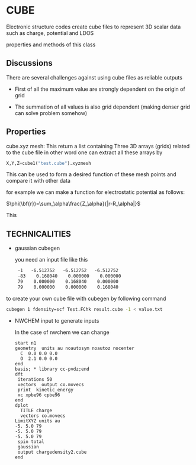 # CUBE
Electronic structure codes create cube files to represent 3D scalar data such as charge, potential and LDOS

properties and methods of this class





## Discussions

There are several challenges against using cube files as reliable outputs

- First of all the maximum value are strongly dependent on the origin of grid

- The summation of all values is also grid dependent (making denser grid can solve problem somehow)

  

  

 

## Properties

cube.xyz mesh: This return a list containing Three 3D arrays (grids) related to the cube file in other word one can extract all these arrays by 

```python
X,Y,Z=cube1("test.cube").xyzmesh
```

This can be used to form a desired function of these mesh points and compare it with other data

for example we can make a function for electrostatic potential as follows:

$\phi(\bf{r})=\sum_\alpha\frac{Z_\alpha}{|r-R_\alpha|}$

This 





## TECHNICALITIES

- gaussian cubegen

  you need an input file like this 

  ```tex
   -1   -6.512752   -6.512752   -6.512752
   -83    0.168040    0.000000    0.000000
   79    0.000000    0.168040    0.000000
   79    0.000000    0.000000    0.168040
  ```

  

to create your own cube file with cubegen by following command

```bash
cubegen 1 fdensity=scf Test.FChk result.cube -1 < value.txt
```





- NWCHEM input to generate inputs

  In the case of nwchem we can change 

  ```shell
  start n1  
  geometry  units au noautosym noautoz nocenter
    C  0.0 0.0 0.0
    O  2.1 0.0 0.0
  end  
  basis; * library cc-pvdz;end 
  dft
   iterations 50
   vectors  output co.movecs
   print  kinetic_energy  
   xc xpbe96 cpbe96  
  end  
  dplot  
    TITLE charge  
    vectors co.movecs  
  LimitXYZ units au  
  -5. 5.0 79    
  -5. 5.0 79   
  -5. 5.0 79 
   spin total 
   gaussian  
   output chargedensity2.cube  
  end  
  
  ```

  